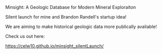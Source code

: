 Minsight: A Geologic Database for Modern Mineral Exploraiton

Silent launch for mine and Brandon Randell's startup idea!

We are aiming to make historical geologic data more publically avaliable!

Check us out here:

 https://celw10.github.io/minsight_silentLaunch/
